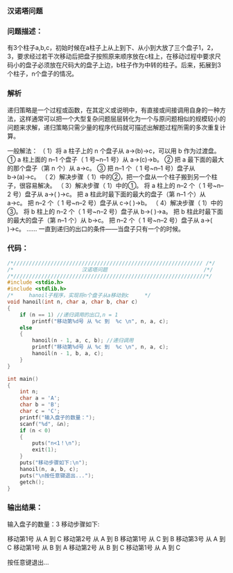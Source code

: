 ### 汉诺塔问题

### 问题描述：

有3个柱子a,b,c，初始时候在a柱子上从上到下、从小到大放了三个盘子1，2，3，要求经过若干次移动后把盘子按照原来顺序放在c柱上，在移动过程中要求尺码小的盘子必须放在尺码大的盘子上边，b柱子作为中转的柱子。后来，拓展到3个柱子，n个盘子的情况。

### 解析

递归策略是一个过程或函数，在其定义或说明中，有直接或间接调用自身的一种方法，这样通常可以把一个大型复杂问题层层转化为一个与原问题相似的规模较小的问题来求解，递归策略只需少量的程序代码就可描述出解题过程所需的多次重复计算。

一般解法：
（ 1）将 a 柱子上的 n 个盘子从 a→(b)→c，可以用 b 作为过渡盘。
		① a 柱上面的 n–1 个盘子（ 1 号~n–1 号）从 a→(c)→b。
		② 把 a 最下面的最大的那个盘子（第 n 个）从 a→c。
		③ 把 n–1 个（ 1 号~n–1 号）盘子从 b→(a)→c。
（ 2）解决步骤（ 1）中的②，把一个盘从一个柱子搬到另一个柱子，很容易解决。
（ 3）解决步骤（ 1）中的①。
		将 a 柱上的 n–2 个（ 1 号~n–2 号）盘子从 a→( )→c。
		把 a 柱此时最下面的最大的盘子（第 n–1 个）从 a→c。
		把 n–2 个（ 1 号~n–2 号）盘子从 c→( )→b。
（ 4）解决步骤（ 1）中的③。
		将 b 柱上的 n–2 个（ 1 号~n–2 号）盘子从 b→( )→a。
		把 b 柱此时最下面的最大的盘子（第 n–1 个）从 b→c。
		把 n–2 个（ 1 号~n–2 号）盘子从 a→( )→c。
	……
一直到递归的出口的条件——当盘子只有一个的时候。  

### 代码：

```c
/*///////////////////////////////////////////////////////////// /*/
/*                      汉诺塔问题                               /*/
/*//////////////////////////////////////////////////////////////*/
#include <stdio.h>
#include <stdlib.h>
/*     hanoil子程序，实现将n个盘子从a移动到c     */
void hanoil(int n, char a, char b, char c)
{
    if (n == 1) //递归调用的出口,n = 1
        printf("移动第%d号 从 %c 到  %c \n", n, a, c);
    else
    {
        hanoil(n - 1, a, c, b); //递归调用
        printf("移动第%d号 从 %c 到  %c \n", n, a, c);
        hanoil(n - 1, b, a, c);
    }
}

int main()
{
    int n;
    char a = 'A';
    char b = 'B';
    char c = 'C';
    printf("输入盘子的数量：");
    scanf("%d", &n);
    if (n < 0)
    {
        puts("n<1！\n");
        exit(1);
    }
    puts("移动步骤如下:\n");
    hanoil(n, a, b, c);
    puts("\n按任意键退出...");
    getch();
}
```

### 输出结果：

输入盘子的数量：3
移动步骤如下:

移动第1号 从 A 到  C
移动第2号 从 A 到  B
移动第1号 从 C 到  B
移动第3号 从 A 到  C
移动第1号 从 B 到  A
移动第2号 从 B 到  C
移动第1号 从 A 到  C

按任意键退出...


